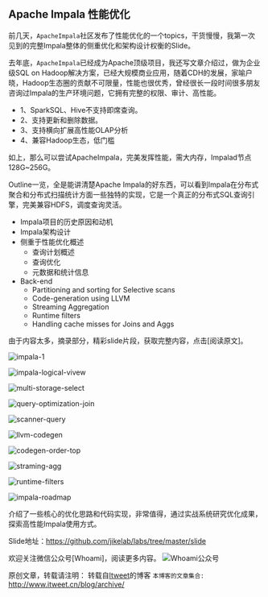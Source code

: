 Apache Impala 性能优化
---

前几天，`ApacheImpala`社区发布了性能优化的一个topics，干货慢慢，我第一次见到的完整Impala整体的侧重优化和架构设计权衡的Slide。

去年底，`ApacheImpala`已经成为Apache顶级项目，我还写文章介绍过，做为企业级SQL on Hadoop解决方案，已经大规模商业应用，随着CDH的发展，家喻户晓，Hadoop生态圈的贡献不可限量，性能也很优秀，曾经很长一段时间很多朋友咨询过Impala的生产环境问题，它拥有完整的权限、审计、高性能。

- 1、SparkSQL、Hive不支持即席查询。
- 2、支持更新和删除数据。
- 3、支持横向扩展高性能OLAP分析
- 4、兼容Hadoop生态，低门槛

如上，那么可以尝试ApacheImpala，完美发挥性能，需大内存，Impalad节点128G~256G。

Outline一览，全是能讲清楚Apache Impala的好东西，可以看到Impala在分布式聚合和分布式扫描统计方面一些独特的实现，它是一个真正的分布式SQL查询引擎，完美兼容HDFS，调度查询灵活。

- Impala项目的历史原因和动机
- Impala架构设计
- 侧重于性能优化概述
    + 查询计划概述
    + 查询优化
    + 元数据和统计信息
- Back-end
    + Partitioning and sorting for Selective scans
    + Code-generation using LLVM
    + Streaming Aggregation
    + Runtime filters
    + Handling cache misses for Joins and Aggs

由于内容太多，摘录部分，精彩slide片段，获取完整内容，点击[阅读原文]。

![impala-1](https://github.com/itweet/labs/raw/master/BigData/img/impala-1.png)

![impala-logical-vivew](https://github.com/itweet/labs/raw/master/BigData/img/impala-logical-vivew.png)

![multi-storage-select](https://github.com/itweet/labs/raw/master/BigData/img/multi-storage-select.png)

![query-optimization-join](https://github.com/itweet/labs/raw/master/BigData/img/query-optimization-join.png)

![scanner-query](https://github.com/itweet/labs/raw/master/BigData/img/scanner-query.png)

![llvm-codegen](https://github.com/itweet/labs/raw/master/BigData/img/llvm-codegen.png)

![codegen-order-top](https://github.com/itweet/labs/raw/master/BigData/img/codegen-order-top.png)

![straming-agg](https://github.com/itweet/labs/raw/master/BigData/img/straming-agg.png)

![runtime-filters](https://github.com/itweet/labs/raw/master/BigData/img/runtime-filters.png)

![impala-roadmap](https://github.com/itweet/labs/raw/master/BigData/img/impala-roadmap.png)

介绍了一些核心的优化思路和代码实现，非常值得，通过实战系统研究优化成果，探索高性能Impala使用方式。

Slide地址：https://github.com/jikelab/labs/tree/master/slide

欢迎关注微信公众号[Whoami]，阅读更多内容。
![Whoami公众号](https://github.com/itweet/labs/raw/master/common/img/weixin_public.gif)

原创文章，转载请注明： 转载自[Itweet](http://www.itweet.cn)的博客
`本博客的文章集合:` http://www.itweet.cn/blog/archive/
